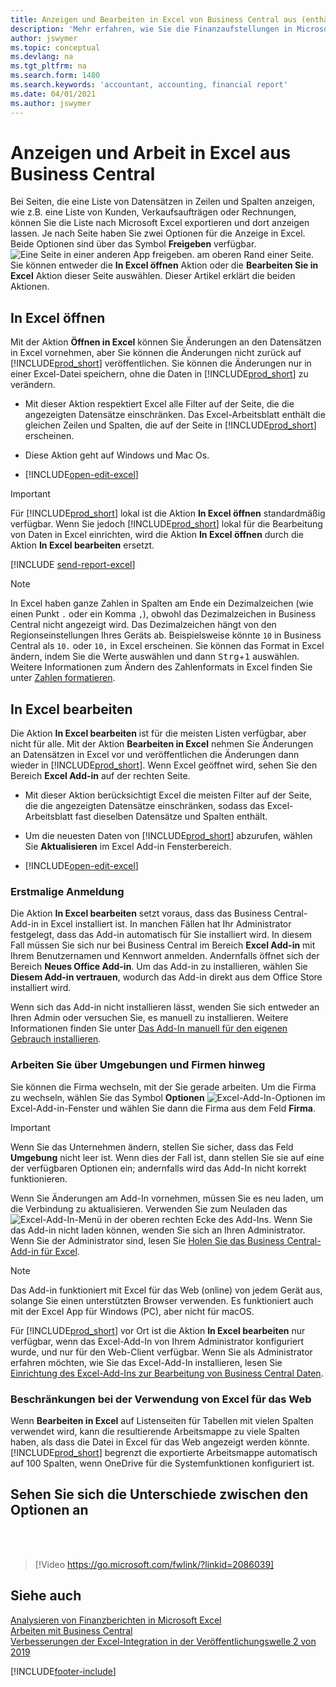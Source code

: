 ```yaml
---
title: Anzeigen und Bearbeiten in Excel von Business Central aus (enthält ein Video)
description: 'Mehr erfahren, wie Sie die Finanzaufstellungen in Microsoft Excel von  Business Central für eine Analyse der Daten öffnen können.'
author: jswymer
ms.topic: conceptual
ms.devlang: na
ms.tgt_pltfrm: na
ms.search.form: 1480
ms.search.keywords: 'accountant, accounting, financial report'
ms.date: 04/01/2021
ms.author: jswymer
---
```

# Anzeigen und Arbeit in Excel aus Business Central

Bei Seiten, die eine Liste von Datensätzen in Zeilen und Spalten anzeigen, wie z.B. eine Liste von Kunden, Verkaufsaufträgen oder Rechnungen, können Sie die Liste nach Microsoft Excel exportieren und dort anzeigen lassen. Je nach Seite haben Sie zwei Optionen für die Anzeige in Excel. Beide Optionen sind über das Symbol **Freigeben** verfügbar. ![Eine Seite in einer anderen App freigeben.](media/share-icon.png) am oberen Rand einer Seite. Sie können entweder die **In Excel öffnen** Aktion oder die **Bearbeiten Sie in Excel** Aktion dieser Seite auswählen. Dieser Artikel erklärt die beiden Aktionen.

## In Excel öffnen

Mit der Aktion **Öffnen in Excel** können Sie Änderungen an den Datensätzen in Excel vornehmen, aber Sie können die Änderungen nicht zurück auf [!INCLUDE[prod_short](includes/prod_short.md)] veröffentlichen. Sie können die Änderungen nur in einer Excel-Datei speichern, ohne die Daten in [!INCLUDE[prod_short](includes/prod_short.md)] zu verändern.

- Mit dieser Aktion respektiert Excel alle Filter auf der Seite, die die angezeigten Datensätze einschränken. Das Excel-Arbeitsblatt enthält die gleichen Zeilen und Spalten, die auf der Seite in [!INCLUDE[prod_short](includes/prod_short.md)] erscheinen.

- Diese Aktion geht auf Windows und Mac Os.
- [!INCLUDE[open-edit-excel](includes/open-and-edit-excel.md)]

> [!IMPORTANT]
> Für [!INCLUDE[prod_short](includes/prod_short.md)] lokal ist die Aktion **In Excel öffnen** standardmäßig verfügbar. Wenn Sie jedoch [!INCLUDE[prod_short](includes/prod_short.md)] lokal für die Bearbeitung von Daten in Excel einrichten, wird die Aktion **In Excel öffnen** durch die Aktion **In Excel bearbeiten** ersetzt.

[!INCLUDE [send-report-excel](includes/send-report-excel.md)] 

> [!NOTE]
> In Excel haben ganze Zahlen in Spalten am Ende ein Dezimalzeichen (wie einen Punkt `.` oder ein Komma `,`), obwohl das Dezimalzeichen in Business Central nicht angezeigt wird. Das Dezimalzeichen hängt von den Regionseinstellungen Ihres Geräts ab. Beispielsweise könnte `10` in Business Central als `10.` oder `10,` in Excel erscheinen. Sie können das Format in Excel ändern, indem Sie die Werte auswählen und dann <kbd>Strg</kbd>+<kbd>1</kbd> auswählen. Weitere Informationen zum Ändern des Zahlenformats in Excel finden Sie unter [Zahlen formatieren](https://support.microsoft.com/office/format-numbers-f27f865b-2dc5-4970-b289-5286be8b994a).


## In Excel bearbeiten

Die Aktion **In Excel bearbeiten** ist für die meisten Listen verfügbar, aber nicht für alle. Mit der Aktion **Bearbeiten in Excel** nehmen Sie Änderungen an Datensätzen in Excel vor und veröffentlichen die Änderungen dann wieder in [!INCLUDE[prod_short](includes/prod_short.md)]. Wenn Excel geöffnet wird, sehen Sie den Bereich **Excel Add-in** auf der rechten Seite.

- Mit dieser Aktion berücksichtigt Excel die meisten Filter auf der Seite, die die angezeigten Datensätze einschränken, sodass das Excel-Arbeitsblatt fast dieselben Datensätze und Spalten enthält.

- Um die neuesten Daten von [!INCLUDE[prod_short](includes/prod_short.md)] abzurufen, wählen Sie **Aktualisieren** im Excel Add-in Fensterbereich.
- [!INCLUDE[open-edit-excel](includes/open-and-edit-excel.md)]

### Erstmalige Anmeldung

Die Aktion **In Excel bearbeiten** setzt voraus, dass das Business Central-Add-in in Excel installiert ist. In manchen Fällen hat Ihr Administrator festgelegt, dass das Add-in automatisch für Sie installiert wird. In diesem Fall müssen Sie sich nur bei Business Central im Bereich **Excel Add-in** mit Ihrem Benutzernamen und Kennwort anmelden. Andernfalls öffnet sich der Bereich **Neues Office Add-in**. Um das Add-in zu installieren, wählen Sie **Diesem Add-in vertrauen**, wodurch das Add-in direkt aus dem Office Store installiert wird.

Wenn sich das Add-in nicht installieren lässt, wenden Sie sich entweder an Ihren Admin oder versuchen Sie, es manuell zu installieren. Weitere Informationen finden Sie unter [Das Add-In manuell für den eigenen Gebrauch installieren](admin-deploy-excel-addin.md#install).

### Arbeiten Sie über Umgebungen und Firmen hinweg

Sie können die Firma wechseln, mit der Sie gerade arbeiten. Um die Firma zu wechseln, wählen Sie das Symbol **Optionen** ![Excel-Add-In-Optionen](media/cogwheel.png "Excel-Add-In-Optionen") im Excel-Add-in-Fenster und wählen Sie dann die Firma aus dem Feld **Firma**.  

> [!IMPORTANT]
> Wenn Sie das Unternehmen ändern, stellen Sie sicher, dass das Feld **Umgebung** nicht leer ist. Wenn dies der Fall ist, dann stellen Sie sie auf eine der verfügbaren Optionen ein; andernfalls wird das Add-In nicht korrekt funktionieren.  

Wenn Sie Änderungen am Add-In vornehmen, müssen Sie es neu laden, um die Verbindung zu aktualisieren. Verwenden Sie zum Neuladen das ![Excel-Add-In-Menü](media/excel-addin-menu.png "Excel-Add-In-Menü") in der oberen rechten Ecke des Add-Ins. Wenn Sie das Add-in nicht laden können, wenden Sie sich an Ihren Administrator. Wenn Sie der Administrator sind, lesen Sie [Holen Sie das Business Central-Add-in für Excel](admin-deploy-excel-addin.md).

> [!NOTE]
> Das Add-in funktioniert mit Excel für das Web (online) von jedem Gerät aus, solange Sie einen unterstützten Browser verwenden. Es funktioniert auch mit der Excel App für Windows (PC), aber nicht für macOS.
>
> Für [!INCLUDE[prod_short](includes/prod_short.md)] vor Ort ist die Aktion **In Excel bearbeiten** nur verfügbar, wenn das Excel-Add-In von Ihrem Administrator konfiguriert wurde, und nur für den Web-Client verfügbar. Wenn Sie als Administrator erfahren möchten, wie Sie das Excel-Add-In installieren, lesen Sie [Einrichtung des Excel-Add-Ins zur Bearbeitung von Business Central Daten](/dynamics365/business-central/dev-itpro/administration/configuring-excel-addin).

### Beschränkungen bei der Verwendung von Excel für das Web 

Wenn **Bearbeiten in Excel** auf Listenseiten für Tabellen mit vielen Spalten verwendet wird, kann die resultierende Arbeitsmappe zu viele Spalten haben, als dass die Datei in Excel für das Web angezeigt werden könnte. [!INCLUDE[prod_short](includes/prod_short.md)] begrenzt die exportierte Arbeitsmappe automatisch auf 100 Spalten, wenn OneDrive für die Systemfunktionen konfiguriert ist. 

## Sehen Sie sich die Unterschiede zwischen den Optionen an
<br><br>  

> [!Video https://go.microsoft.com/fwlink/?linkid=2086039]

## Siehe auch

[Analysieren von Finanzberichten in Microsoft Excel](finance-analyze-excel.md)  
[Arbeiten mit Business Central](ui-work-product.md)  
[Verbesserungen der Excel-Integration in der Veröffentlichungswelle 2 von 2019](/dynamics365-release-plan/2019wave2/dynamics365-business-central/enhancements-excel-integration)  


[!INCLUDE[footer-include](includes/footer-banner.md)]
